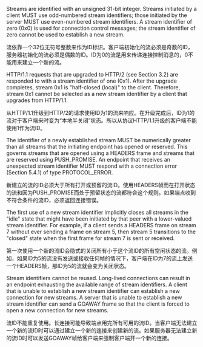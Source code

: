 Streams are identified with an unsigned 31-bit integer. Streams initiated by a client MUST use odd-numbered stream identifiers; those initiated by the server MUST use even-numbered stream identifiers. A stream identifier of zero (0x0) is used for connection control messages; the stream identifier of zero cannot be used to establish a new stream.

流依靠一个32位无符号整数来作为ID标识。客户端初始化的流必须是奇数的ID，服务器初始化的流必须是偶数的ID。ID为0的流是用来传递连接控制消息的，0不能用来建立一个新的流。

HTTP/1.1 requests that are upgraded to HTTP/2 (see Section 3.2) are responded to with a stream identifier of one (0x1). After the upgrade completes, stream 0x1 is "half-closed (local)" to the client. Therefore, stream 0x1 cannot be selected as a new stream identifier by a client that upgrades from HTTP/1.1.

从HTTP/1.1升级到HTTP/2的请求使用ID为1的流来响应。在升级完成后，ID为1的流对于客户端来时变为“本地半关闭”状态。所以从协议HTTP/1.1升级的客户端不能使用1作为流ID。

The identifier of a newly established stream MUST be numerically greater than all streams that the initiating endpoint has opened or reserved. This governs streams that are opened using a HEADERS frame and streams that are reserved using PUSH_PROMISE. An endpoint that receives an unexpected stream identifier MUST respond with a connection error (Section 5.4.1) of type PROTOCOL_ERROR.

新建立的流的ID必须大于所有打开或预留的流ID。使用HEADERS帧而在打开状态的流和因为PUSH_PROMISE而处于预留状态的流都符合这个规则。如果端点收到不符合条件的流ID，必须返回连接错误。

The first use of a new stream identifier implicitly closes all streams in the "idle" state that might have been initiated by that peer with a lower-valued stream identifier. For example, if a client sends a HEADERS frame on stream 7 without ever sending a frame on stream 5, then stream 5 transitions to the "closed" state when the first frame for stream 7 is sent or received.

第一次使用一个新的流ID会隐式的关闭所有小于这个流ID的所有空闲状态的流。例如，如果ID为5的流没有发送或接收任何帧的情况下，客户端在ID为7的流上发送一个HEADERS帧，那ID为5的流就会变为关闭状态。

Stream identifiers cannot be reused. Long-lived connections can result in an endpoint exhausting the available range of stream identifiers. A client that is unable to establish a new stream identifier can establish a new connection for new streams. A server that is unable to establish a new stream identifier can send a GOAWAY frame so that the client is forced to open a new connection for new streams.

流ID不能重复使用。长连接可能导致端点用完所有可用的流ID。当客户端无法建立一个新的流ID时可以通过建立一个新的连接来创建新的流。如果服务器无法建立新的流ID时可以发送GOAWAY帧给客户端来强制客户端开一个新的连接。

